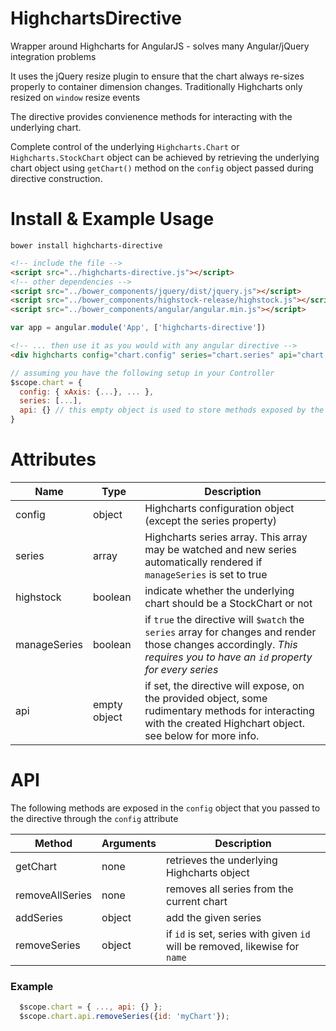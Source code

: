 # HighchartsDirective

Wrapper around Highcharts for AngularJS - solves many Angular/jQuery integration problems

It uses the jQuery resize plugin to ensure that the chart always re-sizes properly to container dimension changes. Traditionally Highcharts only resized on `window` resize events

The directive provides convienence methods for interacting with the underlying chart. 

Complete control of the underlying `Highcharts.Chart` or `Highcharts.StockChart` object can be achieved by retrieving the underlying chart object using `getChart()` method on the `config` object passed during directive construction.

# Install & Example Usage

`bower install highcharts-directive`
  
```html
<!-- include the file -->
<script src="../highcharts-directive.js"></script>
<!-- other dependencies -->
<script src="../bower_components/jquery/dist/jquery.js"></script>
<script src="../bower_components/highstock-release/highstock.js"></script>
<script src="../bower_components/angular/angular.min.js"></script>
```

```js
var app = angular.module('App', ['highcharts-directive'])
```

```html
<!-- ... then use it as you would with any angular directive -->
<div highcharts config="chart.config" series="chart.series" api="chart.api"></div>
```

```js
// assuming you have the following setup in your Controller
$scope.chart = { 
  config: { xAxis: {...}, ... },
  series: [...],
  api: {} // this empty object is used to store methods exposed by the directive, should you want to interact with the underlying charts
}

```

# Attributes

| Name         | Type    | Description                                                                                                                                                              |
|--------------|---------|--------------------------------------------------------------------------------------------------------------------------------------------------------------------------|
| config       | object  | Highcharts configuration object (except the series property)                                                                                                             |
| series       | array   | Highcharts series array. This array may be watched and new series automatically rendered if `manageSeries` is set to true                                                |
| highstock    | boolean | indicate whether the underlying chart should be a StockChart or not                                                                                                      |
| manageSeries | boolean | if `true` the directive will `$watch` the `series` array for changes and render those changes accordingly. *This requires you to have an `id` property for every series* |
| api | empty object | if set, the directive will expose, on the provided object, some rudimentary methods for interacting with the created Highchart object. see below for more info. |

# API

The following methods are exposed in the `config` object that you passed to the directive through the `config` attribute

| Method              | Arguments | Description                                                                 |
|---------------------|-----------|-----------------------------------------------------------------------------|
| getChart            | none      | retrieves the underlying Highcharts object                                  |
| removeAllSeries | none      | removes all series from the current chart                                   |
| addSeries       | object    | add the given series                                                        |
| removeSeries    | object    | if `id` is set, series with given `id` will be removed, likewise for `name` |

### Example
```js
  $scope.chart = { ..., api: {} };
  $scope.chart.api.removeSeries({id: 'myChart'});
```
